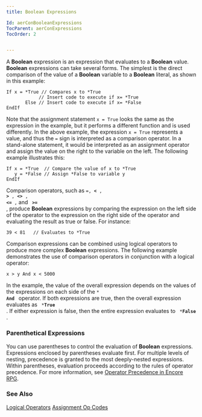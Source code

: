 ```yaml
---
title: Boolean Expressions

Id: aerConBooleanExpressions
TocParent: aerConExpressions
TocOrder: 2


---
```


A **Boolean** expression is an expression that evaluates to a **Boolean** value. **Boolean** expressions can take several forms. The simplest is the direct comparison of the value of a **Boolean** variable to a **Boolean** literal, as shown in this example: 

```
If x = *True // Compares x to *True
            // Insert code to execute if x= *True
       Else // Insert code to execute if x= *False
EndIf
```

Note that the assignment statement <code>x = True</code> looks the same as the expression in the example, but it performs a different function and is used differently. In the above example, the expression <code>x = True</code> represents a value, and thus the <code>=</code> sign is interpreted as a comparison operator. In a stand-alone statement, it would be interpreted as an assignment operator and assign the value on the right to the variable on the left. The following example illustrates this: 

```
If x = *True  // Compare the value of x to *True
   y = *False // Assign *False to variable y
EndIf
```

Comparison operators, such as <code>=, **<** , **>** , **<>** , **<=** ,</code> and <code> **>=** </code>, produce **Boolean** expressions by comparing the expression on the left side of the operator to the expression on the right side of the operator and evaluating the result as true or false. For instance: 

```
39 < 81   // Evaluates to *True
```

Comparison expressions can be combined using logical operators to produce more complex **Boolean** expressions. The following example demonstrates the use of comparison operators in conjunction with a logical operator: 

```
x > y And x < 5000
```

In the example, the value of the overall expression depends on the values of the expressions on each side of the <code>* **And** </code> operator. If both expressions are true, then the overall expression evaluates as <code> ***True** </code>. If either expression is false, then the entire expression evaluates to <code> ***False** </code>. 

### Parenthetical Expressions
You can use parentheses to control the evaluation of **Boolean** expressions. Expressions enclosed by parentheses evaluate first. For multiple levels of nesting, precedence is granted to the most deeply-nested expressions. Within parentheses, evaluation proceeds according to the rules of operator precedence. For more information, see [Operator Precedence in Encore RPG](Expression_Operators_and_their_Precedence.html). 

### See Also
[Logical Operators](aerConLogicalOperators.html)
[Assignment Op Codes](aerConAssignmentOpCodes.html) 
